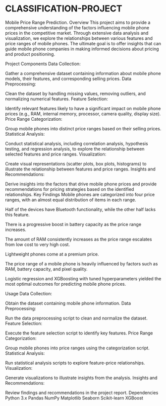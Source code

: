 # CLASSIFICATION-PROJECT
Mobile Price Range Prediction.
Overview
This project aims to provide a comprehensive understanding of the factors influencing mobile phone prices in the competitive market. Through extensive data analysis and visualization, we explore the relationships between various features and price ranges of mobile phones. The ultimate goal is to offer insights that can guide mobile phone companies in making informed decisions about pricing and product positioning.

Project Components
Data Collection:

Gather a comprehensive dataset containing information about mobile phone models, their features, and corresponding selling prices.
Data Preprocessing:

Clean the dataset by handling missing values, removing outliers, and normalizing numerical features.
Feature Selection:

Identify relevant features likely to have a significant impact on mobile phone prices (e.g., RAM, internal memory, processor, camera quality, display size).
Price Range Categorization:

Group mobile phones into distinct price ranges based on their selling prices.
Statistical Analysis:

Conduct statistical analysis, including correlation analysis, hypothesis testing, and regression analysis, to explore the relationship between selected features and price ranges.
Visualization:

Create visual representations (scatter plots, box plots, histograms) to illustrate the relationship between features and price ranges.
Insights and Recommendations:

Derive insights into the factors that drive mobile phone prices and provide recommendations for pricing strategies based on the identified relationships.
Key Findings
Mobile phones are categorized into four price ranges, with an almost equal distribution of items in each range.

Half of the devices have Bluetooth functionality, while the other half lacks this feature.

There is a progressive boost in battery capacity as the price range increases.

The amount of RAM consistently increases as the price range escalates from low cost to very high cost.

Lightweight phones come at a premium price.

The price range of a mobile phone is heavily influenced by factors such as RAM, battery capacity, and pixel quality.

Logistic regression and XGBoosting with tuned hyperparameters yielded the most optimal outcomes for predicting mobile phone prices.

Usage
Data Collection:

Obtain the dataset containing mobile phone information.
Data Preprocessing:

Run the data preprocessing script to clean and normalize the dataset.
Feature Selection:

Execute the feature selection script to identify key features.
Price Range Categorization:

Group mobile phones into price ranges using the categorization script.
Statistical Analysis:

Run statistical analysis scripts to explore feature-price relationships.
Visualization:

Generate visualizations to illustrate insights from the analysis.
Insights and Recommendations:

Review findings and recommendations in the project report.
Dependencies
Python 3.x
Pandas
NumPy
Matplotlib
Seaborn
Scikit-learn
XGBoost
